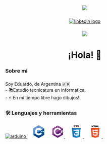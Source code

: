 <div align="center">
  <img height="175" src="https://media.licdn.com/dms/image/v2/D4D16AQH5AM7Np0ZdZA/profile-displaybackgroundimage-shrink_350_1400/profile-displaybackgroundimage-shrink_350_1400/0/1720221518523?e=1728518400&v=beta&t=265fu2wh8mtHX6dmkZeSdkV31WBTY7uU_KDNS1gr0B4"  />
</div>

###

<div align="center">
  <a href="www.linkedin.com/in/eduardo-omonte" target="_blank">
    <img src="https://img.shields.io/static/v1?message=LinkedIn&logo=linkedin&label=&color=0077B5&logoColor=white&labelColor=&style=for-the-badge" height="25" alt="linkedin logo"  />
  </a>
</div>

###

<div align="center">
  <img src="https://visitor-badge.laobi.icu/badge?page_id=Edu4rd09.Edu4rd09&left_text=Visitas%20al%20perfil"  />
</div>

###

<h1 align="center">¡Hola! 👋 </h1>

###

<h3 align="left">Sobre mi</h3>

###

<p align="left"> Soy Eduardo, de Argentina 🇦🇷 <br>- 📚Estudio tecnicatura en informatica.<br>- ⚡ En mi tiempo libre hago dibujos!</p>

###

<h3 align="left"> 🛠 Lenguajes y herramientas</h3>

###

<div align="left">
<p align="left"> 
  <a href="https://www.arduino.cc/" target="_blank" rel="noreferrer"> 
    <img src="https://cdn.worldvectorlogo.com/logos/arduino-1.svg" alt="arduino" width="40" height="40"/>  </a>
  <img width="12" />
  <a href="https://www.w3schools.com/cpp/" target="_blank" rel="noreferrer"> 
    <img src="https://raw.githubusercontent.com/devicons/devicon/master/icons/cplusplus/cplusplus-original.svg" alt="cplusplus" width="40" height="40"/></a> 
  <img width="12" />
  <a href="https://www.w3schools.com/cs/" target="_blank" rel="noreferrer"> 
    <img src="https://raw.githubusercontent.com/devicons/devicon/master/icons/csharp/csharp-original.svg" alt="csharp" width="40" height="40"/> </a>
  <img width="12" />
  <a href="https://www.w3schools.com/css/" target="_blank" rel="noreferrer"> 
    <img src="https://raw.githubusercontent.com/devicons/devicon/master/icons/css3/css3-original-wordmark.svg" alt="css3" width="40" height="40"/> </a>
  <img width="12" />
  <a href="https://www.w3.org/html/" target="_blank" rel="noreferrer"> 
    <img src="https://raw.githubusercontent.com/devicons/devicon/master/icons/html5/html5-original-wordmark.svg" alt="html5" width="40" height="40"/> </a>
  <img width="12" />
 
</p>

</div>

###





